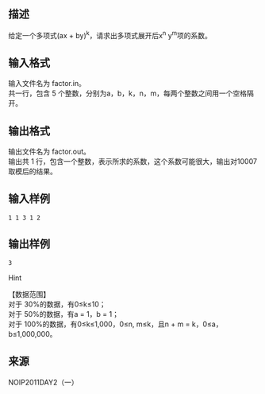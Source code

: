 ## 描述

给定一个多项式(ax + by)<sup>k</sup>，请求出多项式展开后x<sup>n</sup> y<sup>m</sup>项的系数。

## 输入格式

输入文件名为 factor.in。<br /> 共一行，包含 5 个整数，分别为a，b，k，n，m，每两个整数之间用一个空格隔开。<br />

## 输出格式

输出文件名为 factor.out。<br /> 输出共 1 行，包含一个整数，表示所求的系数，这个系数可能很大，输出对10007取模后的结果。<br />

## 输入样例

```plaintext
1 1 3 1 2
```

## 输出样例

```plaintext
3
```

Hint

【数据范围】<br /> 对于 30%的数据，有0≤k≤10；<br /> 对于 50%的数据，有a = 1，b = 1；<br /> 对于 100%的数据，有0≤k≤1,000，0≤n, m≤k，且n + m = k，0≤a，b≤1,000,000。<br />

## 来源

NOIP2011DAY2（一）

